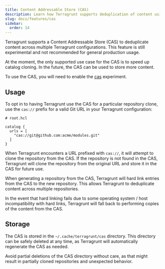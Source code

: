 ```yaml
---
title: Content Addressable Store (CAS)
description: Learn how Terragrunt supports deduplication of content using a Content Addressable Store (CAS).
slug: docs/features/cas
sidebar:
  order: 14
---
```


Terragrunt supports a Content Addressable Store (CAS) to deduplicate content across multiple Terragrunt configurations. This feature is still experimental and not recommended for general production usage.

At the moment, the only supported use case for the CAS is to speed up catalog cloning. In the future, the CAS can be used to store more content.

To use the CAS, you will need to enable the [cas](/docs/reference/experiments/#cas) experiment.

## Usage

To opt in to having Terragrunt use the CAS for a particular repository clone, use the `cas://` prefix for a valid Git URL in your Terragrunt configuration:

```hcl
# root.hcl

catalog {
  urls = [
    "cas://git@github.com:acme/modules.git"
  ]
}
```

When Terragrunt encounters a URL prefixed with `cas://`, it will attempt to clone the repository from the CAS. If the repository is not found in the CAS, Terragrunt will clone the repository from the original URL and store it in the CAS for future use.

When generating a repository from the CAS, Terragrunt will hard link entries from the CAS to the new repository. This allows Terragrunt to deduplicate content across multiple repositories.

In the event that hard linking fails due to some operating system / host incompatibility with hard links, Terragrunt will fall back to performing copies of the content from the CAS.

## Storage

The CAS is stored in the `~/.cache/terragrunt/cas` directory. This directory can be safely deleted at any time, as Terragrunt will automatically regenerate the CAS as needed.

Avoid partial deletions of the CAS directory without care, as that might result in partially cloned repositories and unexpected behavior.
